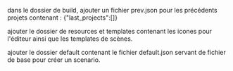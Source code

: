 dans le dossier de build, ajouter un fichier prev.json pour les précédents projets contenant :
{"last_projects":[]}

ajouter le dossier de resources et templates contenant les icones pour l'éditeur ainsi que les templates de scènes.

ajouter le dossier default contenant le fichier default.json servant de fichier de base pour créer un scenario.